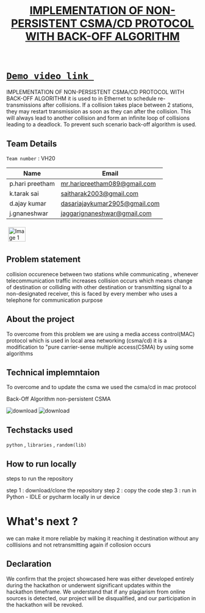 <h1 align="center" style="border-bottom: none">
    <b>
        <a href="https://www.google.com"> IMPLEMENTATION OF NON-PERSISTENT CSMA/CD PROTOCOL WITH BACK-OFF ALGORITHM </a><br>
    </b>
   <br>
</h1>

#  [`Demo video link `]([http://www.google.com](https://drive.google.com/file/d/16WSrjgoKdTrWm2cS3RMyrksaH-GwuX6S/view?usp=drivesdk))  
IMPLEMENTATION OF NON-PERSISTENT CSMA/CD PROTOCOL WITH BACK-OFF ALGORITHM it is used to in Ethernet to schedule re-transmissions after collisions. If a collision takes place between 2 stations, they may restart transmission as soon as they can after the collision. This will always lead to another collision and form an infinite loop of collisions leading to a deadlock. To prevent such scenario back-off algorithm is used.
## Team Details
`Team number` :  VH20

| Name    | Email           |
|---------|-----------------|
p.hari preetham|	mr.haripreetham089@gmail.com
k.tarak sai	|saitharak2003@gmail.com
d.ajay kumar|	dasariajaykumar2905@gmail.com
j.gnaneshwar|	jaggarignaneshwar@gmail.com

<div style="display: flex; flex-wrap: wrap;">
    <img src="https://media.geeksforgeeks.org/wp-content/uploads/qw-1.png"alt="Image 1"style="width: 30%; margin: 5px;">
</div>

## Problem statement 
collision occurenece between two stations while communicating , whenever telecommunication traffic increases collision occurs which means change of destination or colliding with other destination or transmitting signal to a non-designated receiver, this is faced by every member who uses a telephone for communication purpose
## About the project
To overcome from this problem we are using a media access control(MAC) protocol which is used in local area networking (csma/cd) it is a modification to "pure carrier-sense multiple access(CSMA) by using some algorithms

## Technical implemntaion 
To overcome and to update the csma we used the csma/cd in mac protocol

Back-Off Algorithm
non-persistent CSMA

![download](https://github.com/munna-20/Vashisht-hackathon-template/assets/126803811/0a9e302d-58d0-4a63-94f1-ccf7fbb107db)
![download](https://github.com/munna-20/Vashisht-hackathon-template/assets/126803811/3ae0eda7-fec7-48f4-827b-48b68aa4b087)

## Techstacks used 
`python` , `libraries` , `random(lib)` 

## How to run locally 
steps to run the repository

step 1 : download/clone the repository
step 2 : copy the code
step 3 : run in Python - IDLE or pycharm locally in ur device

# What's next ?
we can make it more reliable by making it reaching it destination without any colllisions and not retransmitting again if collosion occurs
## Declaration
We confirm that the project showcased here was either developed entirely during the hackathon or underwent significant updates within the hackathon timeframe. We understand that if any plagiarism from online sources is detected, our project will be disqualified, and our participation in the hackathon will be revoked.
